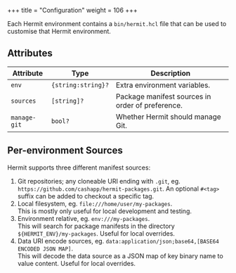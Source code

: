 +++
title = "Configuration"
weight = 106
+++

Each Hermit environment contains a `bin/hermit.hcl` file that can be used to
customise that Hermit environment.

## Attributes

| Attribute | Type | Description |
|-----------|------|-------------|
| `env` | `{string:string}?` | Extra environment variables. |
| `sources` | `[string]?` | Package manifest sources in order of preference. |
| `manage-git` | `bool?` | Whether Hermit should manage Git. |

## Per-environment Sources

Hermit supports three different manifest sources:

1. Git repositories; any cloneable URI ending with `.git`, eg.<br/>`https://github.com/cashapp/hermit-packages.git`. An optional `#<tag>` suffix can be added to checkout a specific tag.
2. Local filesystem, eg. `file:///home/user/my-packages`.<br/>This is mostly only useful for local development and testing.
3. Environment relative, eg. `env:///my-packages`.<br/>This will search for package manifests in the directory `${HERMIT_ENV}/my-packages`. Useful for local overrides.
4. Data URI encode sources, eg. `data:application/json;base64,[BASE64 ENCODED JSON MAP]`.<br/>This will decode the data source as a JSON map of key binary name to value content. Useful for local overrides.
